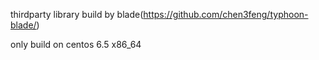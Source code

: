 thirdparty library build by blade(https://github.com/chen3feng/typhoon-blade/)

only build on centos 6.5 x86_64
